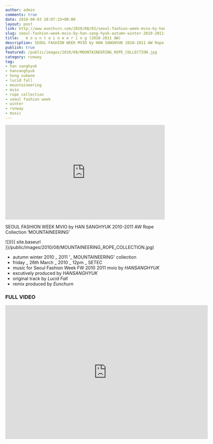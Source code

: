 ```yaml
---
author: admin
comments: true
date: 2010-08-03 20:07:33+00:00
layout: post
link: http://www.eunchurn.com/2010/08/03/seoul-fashion-week-mvio-by-han-sang-hyuk-autumn-winter-2010-2011-mounteeneering-rope-collection/
slug: seoul-fashion-week-mvio-by-han-sang-hyuk-autumn-winter-2010-2011-mounteeneering-rope-collection
title: _ m o u n t a i n e e r i n g (2010-2011 AW)
description: SEOUL FASHION WEEK MVIO by HAN SANGHYUK 2010-2011 AW Rope Collection ‘MOUNTAINNEERING’
publish: true
featured: /public/images/2010/08/MOUNTAINEERING_ROPE_COLLECTION.jpg
category: runway
tag:
- han sanghyuk
- hansanghyuk
- hong sukwoo
- lucid fall
- mountaineering
- mvio
- rope collection
- seoul fashion week
- winter
- runway
- music
---
```


<iframe width="100%" height="300" scrolling="no" frameborder="no" src="https://w.soundcloud.com/player/?url=https%3A//api.soundcloud.com/tracks/2157588&amp;color=%23ff5500&amp;auto_play=false&amp;hide_related=false&amp;show_comments=true&amp;show_user=true&amp;show_reposts=false&amp;show_teaser=true&amp;visual=true"></iframe>

SEOUL FASHION WEEK MVIO by HAN SANGHYUK 2010-2011 AW Rope Collection ‘MOUNTAINEERING’

![]({{ site.baseurl }}/public/images/2010/08/MOUNTAINEERING_ROPE_COLLECTION.jpg)

- autumn winter 2010 _ 2011 '_ MOUNTAINEERING' collection
- friday _ 26th March _ 2010 _ 12pm _ SETEC
- music for Seoul Fashion Week FW 2010 2011 mvio by *HANSANGHYUK*
- excutively produced by *HANSANGHYUK*
- original track by *Lucid Fall*
- remix produced by *Eunchurn*


### FULL VIDEO
<div class="videoWrapper">
<iframe src="https://player.vimeo.com/video/13863062" width="640" height="424" frameborder="0" webkitallowfullscreen mozallowfullscreen allowfullscreen></iframe>
</div>
